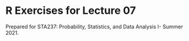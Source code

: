# R Exercises for Lecture 07

Prepared for STA237: Probability, Statistics, and Data Analysis I- Summer 2021.
